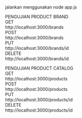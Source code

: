 jalankan menggunakan node app.js

PENGUJIAN PRODUCT BRAND  
GET  
http://localhost:3000/brands  
POST  
http://localhost:3000/brands  
PUT  
http://localhost:3000/brands/id  
DELETE  
http://localhost:3000/brands/id  
  
PENGUJIAN PRODUCT CATALOG  
GET  
http://localhost:3000/products   
POST  
http://localhost:3000/products   
PUT  
http://localhost:3000/products/id  
DELETE  
http://localhost:3000/products/id  
